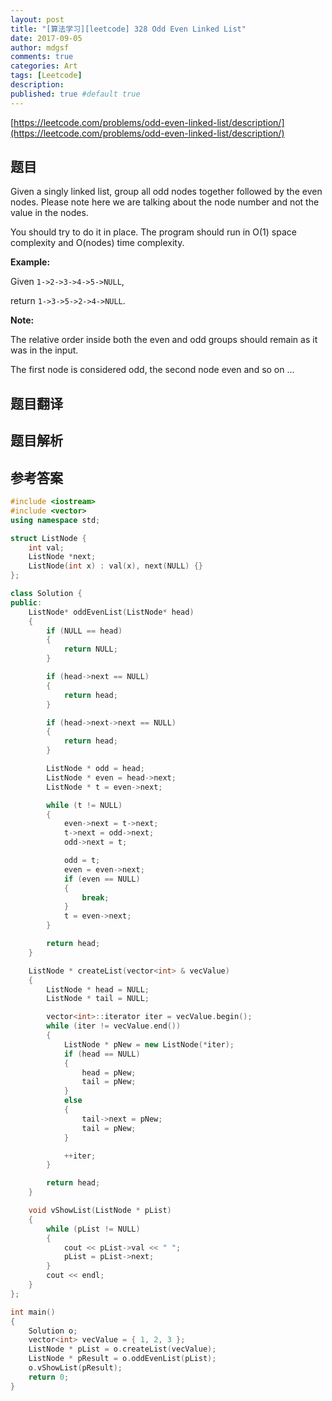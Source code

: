 ```yaml
---
layout: post
title: "[算法学习][leetcode] 328 Odd Even Linked List"
date: 2017-09-05
author: mdgsf
comments: true
categories: Art
tags: [Leetcode]
description:
published: true #default true
---
```


[https://leetcode.com/problems/odd-even-linked-list/description/](https://leetcode.com/problems/odd-even-linked-list/description/)

## 题目

Given a singly linked list, group all odd nodes together followed by the even nodes. Please note here we are talking about the node number and not the value in the nodes.

You should try to do it in place. The program should run in O(1) space complexity and O(nodes) time complexity.

**Example:**

Given `1->2->3->4->5->NULL`,

return `1->3->5->2->4->NULL`.

**Note:**

The relative order inside both the even and odd groups should remain as it was in the input.

The first node is considered odd, the second node even and so on ...

## 题目翻译

## 题目解析

## 参考答案

```c++
#include <iostream>
#include <vector>
using namespace std;

struct ListNode {
    int val;
    ListNode *next;
    ListNode(int x) : val(x), next(NULL) {}
};

class Solution {
public:
    ListNode* oddEvenList(ListNode* head)
    {
        if (NULL == head)
        {
            return NULL;
        }

        if (head->next == NULL)
        {
            return head;
        }

        if (head->next->next == NULL)
        {
            return head;
        }

        ListNode * odd = head;
        ListNode * even = head->next;
        ListNode * t = even->next;

        while (t != NULL)
        {
            even->next = t->next;
            t->next = odd->next;
            odd->next = t;

            odd = t;
            even = even->next;
            if (even == NULL)
            {
                break;
            }
            t = even->next;
        }

        return head;
    }

    ListNode * createList(vector<int> & vecValue)
    {
        ListNode * head = NULL;
        ListNode * tail = NULL;

        vector<int>::iterator iter = vecValue.begin();
        while (iter != vecValue.end())
        {
            ListNode * pNew = new ListNode(*iter);
            if (head == NULL)
            {
                head = pNew;
                tail = pNew;
            }
            else
            {
                tail->next = pNew;
                tail = pNew;
            }

            ++iter;
        }

        return head;
    }

    void vShowList(ListNode * pList)
    {
        while (pList != NULL)
        {
            cout << pList->val << " ";
            pList = pList->next;
        }
        cout << endl;
    }
};

int main()
{
    Solution o;
    vector<int> vecValue = { 1, 2, 3 };
    ListNode * pList = o.createList(vecValue);
    ListNode * pResult = o.oddEvenList(pList);
    o.vShowList(pResult);
    return 0;
}
```
